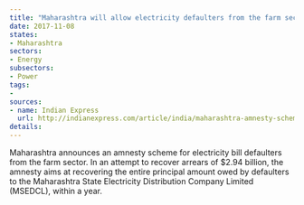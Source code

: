 ```yaml
---
title: "Maharashtra will allow electricity defaulters from the farm sector to pay their arrears within a year"
date: 2017-11-08
states:
- Maharashtra
sectors:
- Energy
subsectors:
- Power
tags:
- 
sources:
- name: Indian Express
  url: http://indianexpress.com/article/india/maharashtra-amnesty-scheme-to-recover-power-dues-from-farm-sector-4916408/
details:
---
```


Maharashtra announces an amnesty scheme for electricity bill defaulters from the farm sector. In an attempt to recover arrears of  $2.94 billion, the amnesty aims at recovering the entire principal amount owed by defaulters to the Maharashtra State Electricity Distribution Company Limited (MSEDCL), within a year. 
